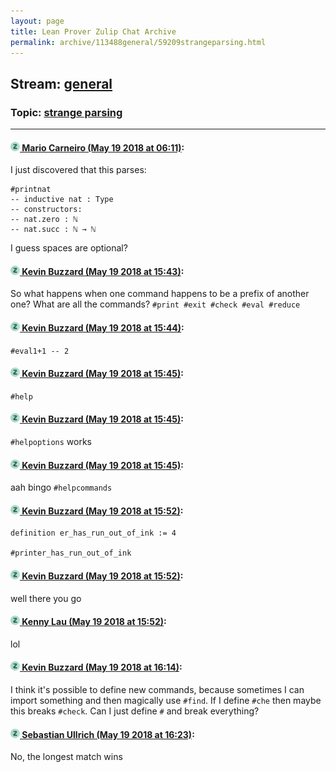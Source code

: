 ```yaml
---
layout: page
title: Lean Prover Zulip Chat Archive 
permalink: archive/113488general/59209strangeparsing.html
---
```


## Stream: [general](index.html)
### Topic: [strange parsing](59209strangeparsing.html)

---

#### [![Click to go to Zulip](../../assets/img/zulip2.png) Mario Carneiro (May 19 2018 at 06:11)](https://leanprover.zulipchat.com/#narrow/stream/113488-general/topic/strange%20parsing/near/126782270):
I just discovered that this parses:
```
#printnat
-- inductive nat : Type
-- constructors:
-- nat.zero : ℕ
-- nat.succ : ℕ → ℕ
```
I guess spaces are optional?

#### [![Click to go to Zulip](../../assets/img/zulip2.png) Kevin Buzzard (May 19 2018 at 15:43)](https://leanprover.zulipchat.com/#narrow/stream/113488-general/topic/strange%20parsing/near/126796448):
So what happens when one command happens to be a prefix of another one? What are all the commands? `#print #exit #check #eval #reduce`

#### [![Click to go to Zulip](../../assets/img/zulip2.png) Kevin Buzzard (May 19 2018 at 15:44)](https://leanprover.zulipchat.com/#narrow/stream/113488-general/topic/strange%20parsing/near/126796490):
`#eval1+1 -- 2`

#### [![Click to go to Zulip](../../assets/img/zulip2.png) Kevin Buzzard (May 19 2018 at 15:45)](https://leanprover.zulipchat.com/#narrow/stream/113488-general/topic/strange%20parsing/near/126796501):
`#help`

#### [![Click to go to Zulip](../../assets/img/zulip2.png) Kevin Buzzard (May 19 2018 at 15:45)](https://leanprover.zulipchat.com/#narrow/stream/113488-general/topic/strange%20parsing/near/126796502):
`#helpoptions` works

#### [![Click to go to Zulip](../../assets/img/zulip2.png) Kevin Buzzard (May 19 2018 at 15:45)](https://leanprover.zulipchat.com/#narrow/stream/113488-general/topic/strange%20parsing/near/126796503):
aah bingo `#helpcommands`

#### [![Click to go to Zulip](../../assets/img/zulip2.png) Kevin Buzzard (May 19 2018 at 15:52)](https://leanprover.zulipchat.com/#narrow/stream/113488-general/topic/strange%20parsing/near/126796698):
```lean
definition er_has_run_out_of_ink := 4

#printer_has_run_out_of_ink 
```

#### [![Click to go to Zulip](../../assets/img/zulip2.png) Kevin Buzzard (May 19 2018 at 15:52)](https://leanprover.zulipchat.com/#narrow/stream/113488-general/topic/strange%20parsing/near/126796699):
well there you go

#### [![Click to go to Zulip](../../assets/img/zulip2.png) Kenny Lau (May 19 2018 at 15:52)](https://leanprover.zulipchat.com/#narrow/stream/113488-general/topic/strange%20parsing/near/126796700):
lol

#### [![Click to go to Zulip](../../assets/img/zulip2.png) Kevin Buzzard (May 19 2018 at 16:14)](https://leanprover.zulipchat.com/#narrow/stream/113488-general/topic/strange%20parsing/near/126797263):
I think it's possible to define new commands, because sometimes I can import something and then magically use `#find`. If I define `#che` then maybe this breaks `#check`. Can I just define `#` and break everything?

#### [![Click to go to Zulip](../../assets/img/zulip2.png) Sebastian Ullrich (May 19 2018 at 16:23)](https://leanprover.zulipchat.com/#narrow/stream/113488-general/topic/strange%20parsing/near/126797466):
No, the longest match wins

